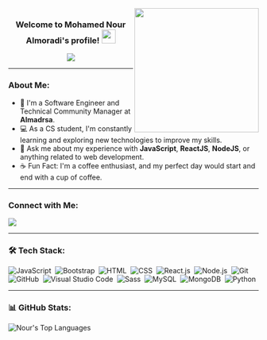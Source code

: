<img width="250" align="right" src="https://c.tenor.com/_DOBjnGspYAAAAAM/code-coding.gif">

<h3 align="center">
  Welcome to Mohamed Nour Almoradi's profile!
  <img src="https://media.giphy.com/media/hvRJCLFzcasrR4ia7z/giphy.gif" width="28">
</h3>

<p align="center">
  <a href="https://github.com/DenverCoder1/readme-typing-svg"><img src="https://readme-typing-svg.herokuapp.com/?lines=Front-End%20Web%20Developer;Always%20Learning%20New%20Things&font=Fira%20Code&center=true&width=440&height=45&color=f75c7e&vCenter=true&size=22"></a>
</p> 

---

### About Me:
- 🏢 I'm a Software Engineer and Technical Community Manager at **Almadrsa**.  
- 💻 As a CS student, I'm constantly learning and exploring new technologies to improve my skills.  
- 💬 Ask me about my experience with **JavaScript**, **ReactJS**, **NodeJS**, or anything related to web development.  
- ☕ Fun Fact: I'm a coffee enthusiast, and my perfect day would start and end with a cup of coffee.  

---

### Connect with Me:
<a href="https://www.linkedin.com/in/nour-morad-965591262/" target="_blank">
  <img src="https://img.shields.io/badge/-Nour%20Almoradi-0077B5?style=for-the-badge&logo=Linkedin&logoColor=white"/>
</a>

---

### 🛠 Tech Stack:
![JavaScript](https://img.shields.io/badge/-JavaScript-05122A?style=flat&logo=javascript)&nbsp;
![Bootstrap](https://img.shields.io/badge/-Bootstrap-05122A?style=flat&logo=bootstrap&logoColor=563D7C)&nbsp;
![HTML](https://img.shields.io/badge/-HTML-05122A?style=flat&logo=HTML5)&nbsp;
![CSS](https://img.shields.io/badge/-CSS-05122A?style=flat&logo=CSS3&logoColor=1572B6)&nbsp;
![React.js](https://img.shields.io/badge/-React-05122A?style=flat&logo=react)&nbsp;
![Node.js](https://img.shields.io/badge/-Node.js-05122A?style=flat&logo=node.js&logoColor=339933)&nbsp;
![Git](https://img.shields.io/badge/-Git-05122A?style=flat&logo=git)&nbsp;
![GitHub](https://img.shields.io/badge/-GitHub-05122A?style=flat&logo=github)&nbsp;
![Visual Studio Code](https://img.shields.io/badge/-Visual%20Studio%20Code-05122A?style=flat&logo=visual-studio-code&logoColor=007ACC)&nbsp;
![Sass](https://img.shields.io/badge/-Sass-05122A?style=flat&logo=sass)&nbsp;
![MySQL](https://img.shields.io/badge/-MySQL-05122A?style=flat&logo=MySQL)&nbsp;
![MongoDB](https://img.shields.io/badge/-MongoDB-05122A?style=flat&logo=MongoDB)&nbsp;
![Python](https://img.shields.io/badge/-Python-05122A?style=flat&logo=python)&nbsp;

---

### 📊 GitHub Stats:

![Nour's Top Languages](https://github-readme-stats.vercel.app/api/top-langs/?username=mhd-nour&exclude_repo=repo1,repo2&theme=midnight-purple&show_icons=true&hide_border=false&layout=compact)


